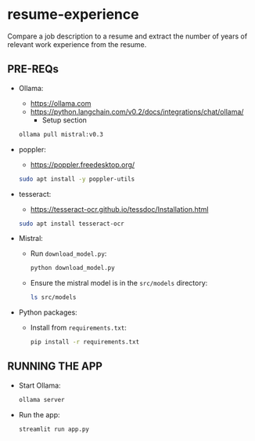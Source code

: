 # resume-experience

Compare a job description to a resume and extract the number of years of relevant work experience from the resume.

## PRE-REQs

- Ollama:

  - https://ollama.com
  - https://python.langchain.com/v0.2/docs/integrations/chat/ollama/
    - Setup section
  ```bash
  ollama pull mistral:v0.3
  ```

- poppler:

  - https://poppler.freedesktop.org/

  ```bash
  sudo apt install -y poppler-utils
  ```

- tesseract:

  - https://tesseract-ocr.github.io/tessdoc/Installation.html

  ```bash
  sudo apt install tesseract-ocr
  ```

- Mistral:

  - Run `download_model.py`:

    ```bash
    python download_model.py
    ```
  
  - Ensure the mistral model is in the `src/models` directory:

    ```bash
    ls src/models
    ```

- Python packages:

  - Install from `requirements.txt`:

    ```bash
    pip install -r requirements.txt
    ```

## RUNNING THE APP

- Start Ollama:

  ```bash
  ollama server
  ```

- Run the app:

  ```bash
  streamlit run app.py
  ```
